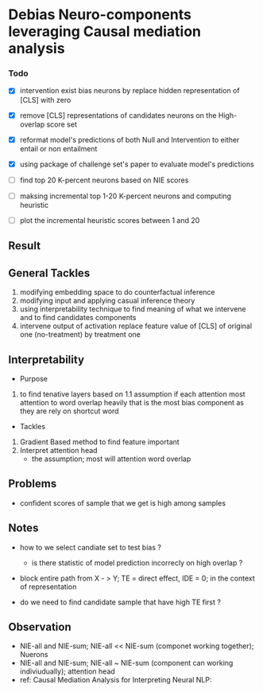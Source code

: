 # Debias Neuro-components leveraging Causal mediation analysis

### Todo
-  [x] intervention exist bias neurons by replace hidden representation of [CLS] with zero
-  [x] remove [CLS] representations of candidates neurons on the High-overlap score set 
-  [x] reformat model's predictions of both Null and Intervention to either entail or non entailment
-  [x] using package of challenge set's paper to evaluate model's predictions
-  [ ] find top 20 K-percent neurons based on NIE scores
-  [ ] maksing incremental top 1-20 K-percent neurons and computing heuristic
-  [ ] plot the incremental heuristic scores between 1 and 20 



## Result

## General Tackles
1. modifying embedding space to do counterfactual inference
2. modifying input and applying casual inference theory 
3. using interpretability technique to find meaning of what we intervene and to find candidates components
4. intervene output of activation replace feature value of [CLS] of original one (no-treatment) by treatment one 


## Interpretability

* Purpose 

1. to find tenative layers based on
    1.1 assumption if each attention most attention to word overlap heavily that is the most bias component 
as they are rely on shortcut word

* Tackles

1. Gradient Based method to find feature important
2. Interpret attention head 
    - the assumption; most will attention word overlap



## Problems
- confident scores of sample that we get is high among samples 


## Notes

- how to we select candiate set to test bias ?
    - is there statistic of model prediction incorrecly on high overlap ?


- block entire path from X - > Y; TE = direct effect, IDE = 0; in the context of representation
- do we need to find candidate sample that have high TE first ?


## Observation 

- NIE-all and NIE-sum; NIE-all << NIE-sum (componet working together); Nuerons
- NIE-all and NIE-sum; NIE-all ~ NIE-sum (component can working indiviudually); attention head
- ref: Causal Mediation Analysis for Interpreting Neural NLP:
